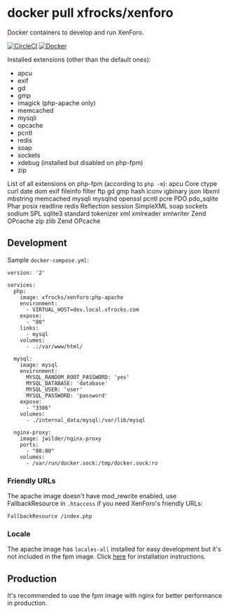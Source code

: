 # docker pull xfrocks/xenforo
Docker containers to develop and run XenForo.

[![CircleCI](https://circleci.com/gh/xfrocks/docker-xenforo.svg?style=svg)](https://circleci.com/gh/xfrocks/docker-xenforo)
[![Docker](https://img.shields.io/docker/pulls/xfrocks/xenforo.svg)](https://hub.docker.com/r/xfrocks/xenforo)

Installed extensions (other than the default ones):
 * apcu
 * exif
 * gd
 * gmp
 * imagick (php-apache only)
 * memcached
 * mysqli
 * opcache
 * pcntl
 * redis
 * soap
 * sockets
 * xdebug (installed but disabled on php-fpm)
 * zip

List of all extensions on php-fpm (according to `php -m`):
apcu
Core
ctype
curl
date
dom
exif
fileinfo
filter
ftp
gd
gmp
hash
iconv
igbinary
json
libxml
mbstring
memcached
mysqli
mysqlnd
openssl
pcntl
pcre
PDO
pdo_sqlite
Phar
posix
readline
redis
Reflection
session
SimpleXML
soap
sockets
sodium
SPL
sqlite3
standard
tokenizer
xml
xmlreader
xmlwriter
Zend OPcache
zip
zlib
Zend OPcache

## Development
Sample `docker-compose.yml`:

```
version: '2'

services:
  php:
    image: xfrocks/xenforo:php-apache
    environment:
      - VIRTUAL_HOST=dev.local.xfrocks.com
    expose:
      - "80"
    links:
      - mysql
    volumes:
      - .:/var/www/html/

  mysql:
    image: mysql
    environment:
      MYSQL_RANDOM_ROOT_PASSWORD: 'yes'
      MYSQL_DATABASE: 'database'
      MYSQL_USER: 'user'
      MYSQL_PASSWORD: 'password'
    expose:
      - "3306"
    volumes:
      - ./internal_data/mysql:/var/lib/mysql

  nginx-proxy:
    image: jwilder/nginx-proxy
    ports:
      - "80:80"
    volumes:
      - /var/run/docker.sock:/tmp/docker.sock:ro
```

### Friendly URLs

The apache image doesn't have mod_rewrite enabled, use FallbackResource in `.htaccess` if you need XenForo's friendly URLs:

```
FallbackResource /index.php
```

### Locale

The apache image has `locales-all` installed for easy development but it's not included in the fpm image.
Click [here](https://github.com/gliderlabs/docker-alpine/issues/144) for installation instructions.

## Production
It's recommended to use the fpm image with nginx for better performance in production.
